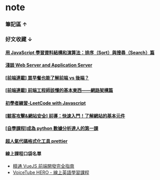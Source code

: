 # note

### 筆記區 ↑

### 好文收藏 ↓

#### [用 JavaScript 學習資料結構和演算法：排序（Sort）與搜尋（Search）篇](https://blog.kdchang.cc/2016/09/27/javascript-data-structure-algorithm-sort-and-search/?fbclid=IwAR2pLDYRRXd0REnufh0tH1RmXbzP-2AFErNQ5-zwJ4VOgg-5JUMlY1ywrMI)

#### [淺談 Web Server and Application Server](https://medium.com/@xumingyo/web-server-and-application-server-5a6d9c940eff)

#### [[前端連載] 買早餐也能了解前端 vs 後端？](https://noootown.wordpress.com/2016/03/23/frontend-backend-breakfast/)

#### [[前端連載] 前端工程師該懂的基本東西——網路架構篇](https://noootown.wordpress.com/2016/03/18/fontend-engineer-should-know-network-structure/)

#### [初學者練習-LeetCode with Javascript](https://skyyen999.gitbooks.io/-leetcode-with-javascript/content/)

#### [[駭客攻擊&網站安全] 前導：快速入門！了解網站的基本元件](https://medium.com/@jaydenlin/%E6%B7%BA%E8%AB%87%E9%A7%AD%E5%AE%A2%E6%94%BB%E6%93%8A-%E7%B6%B2%E7%AB%99%E5%AE%89%E5%85%A8-%E5%89%8D%E5%B0%8E-%E5%BF%AB%E9%80%9F%E5%85%A5%E9%96%80-%E4%BA%86%E8%A7%A3%E7%B6%B2%E7%AB%99%E7%9A%84%E5%9F%BA%E6%9C%AC%E5%85%83%E4%BB%B6-e379a86143cc)

#### [[自學課程]成為 python 數據分析達人的第一課](http://moocs.nccu.edu.tw/course/123/intro)

#### [超人氣代碼格式化工具 prettier](https://www.twblogs.net/a/5cc68fcebd9eee1ac30b5ccb)

#### 線上課程口袋名單

-   [精通 VueJS 前端開發完全指南](https://hiskio.com/courses/145)
-   [VoiceTube HERO - 線上英語學習課程](https://tw.voicetube.com/hero/)
